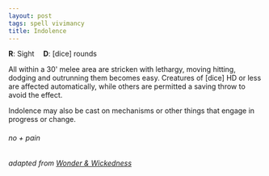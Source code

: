 ```yaml
---
layout: post
tags: spell vivimancy
title: Indolence
---
```

**R**: Sight 		**D**: [dice] rounds

All within a 30' melee area are stricken with lethargy, moving hitting, dodging and outrunning them becomes easy. Creatures of [dice] HD or less are affected automatically, while others are permitted a saving throw to avoid the effect. 

Indolence may also be cast on mechanisms or other things that engage in progress or change.

###### no + pain
###### adapted from [Wonder & Wickedness](https://www.drivethrurpg.com/product/145647/Wonder--Wickedness)

